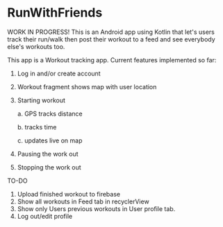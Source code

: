 # RunWithFriends
WORK IN PROGRESS! This is an Android app using Kotlin that let's users track their run/walk then post their workout to a feed and see everybody else's workouts too.

This app is a Workout tracking app. Current features implemented so far:

1. Log in and/or create account
2. Workout fragment shows map with user location
3. Starting workout

  	a. GPS tracks distance
  
  	b. tracks time
  
  	c. updates live on map
  
4. Pausing the work out
5. Stopping the work out

TO-DO
1. Upload finished workout to firebase
2. Show all workouts in Feed tab in recyclerView
3. Show only Users previous workouts in User profile tab.
4. Log out/edit profile

